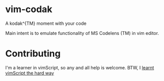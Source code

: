 # vim-codak

A kodak^{TM} moment with your code

Main intent is to emulate functionality of MS Codelens (TM) in vim editor.

# Contributing

I'm a learner in vimScript, so any and all help is welcome. BTW,
I [learnt vimScript the hard way](learnvimscriptthehardway.stevelosh.com)
